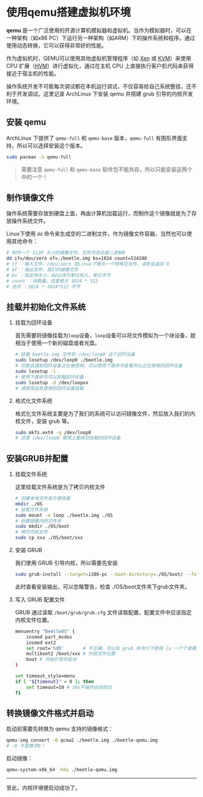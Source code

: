 # 使用qemu搭建虚拟机环境

**qemu** 是一个广泛使用的开源计算机模拟器和虚拟机。当作为模拟器时，可以在一种架构（如x86 PC）下运行另一种架构（如ARM）下的操作系统和程序。通过使用动态转换，它可以获得非常好的性能。

作为虚拟机时，QEMU可以使用其他虚拟机管理程序（如 [Xen](https://wiki.archlinuxcn.org/wiki/Xen) 或 [KVM](https://wiki.archlinuxcn.org/wiki/KVM)）来使用 CPU 扩展（[HVM](https://en.wikipedia.org/wiki/Hardware-assisted_virtualization)）进行虚拟化，通过在主机 CPU 上直接执行客户机代码来获得接近于宿主机的性能。

操作系统开发不可能每次调试都在本机运行调试，不仅容易给自己系统整挂，还不利于开发调试。这里记录 ArchLinux 下安装 qemu 并搭建 grub 引导的内核开发环境。

## 安装 qemu

ArchLinux 下提供了 `qemu-full` 和 `qemu-base` 版本，`qemu-full` 有图形界面支持，所以可以选择安装这个版本。

```bash
sudo pacman -S qemu-full
```

> 需要注意 `qemu-full` 和 `qemu-base` 软件包不能共存，所以只能安装这两个中的一个！



## 制作镜像文件

操作系统需要存放到硬盘上面，再由计算机加载运行，而制作这个镜像就是为了存放操作系统文件。

Linux下使用 `dd` 命令来生成空的二进制文件，作为镜像文件容器，当然也可以使用其他命令：

```bash
# 制作一个 512M 大小的镜像文件，文件内容全是二进制0
dd if=/dev/zero of=./beetle.img bs=1024 count=524288
# if ：输入文件，/dev/zero 在Linux下表示一个特殊空文件，读取会返回 0
# of ：输出文件，我们的镜像文件
# bs ：指定块大小，dd以块为单位写入，单位字节
# count ：块数量，这里表示 1024 * 512
# 总共 ：1024 * 1024*512 字节
```

## 挂载并初始化文件系统

1. 挂载为回环设备

    首先需要将镜像挂载为`loop`设备，`loop`设备可以将文件模拟为一个块设备，就相当于使用一个新的磁盘或者光盘。

    ```bash
    # 挂载 beetle.img 文件到 /dev/loop0 这个回环设备
    sudo losetup /dev/loop0 ./beetle.img
    # 可能会遇到回环设备正在被使用，可以使用下面命令查看所以正在使用的回环设备
    sudo losetup -l
    # 使用下面命令可以卸载回环设备
    sudo losetup -d /dev/loopxx
    # 请使用没有使用的回环设备挂载
    ```

2. 格式化文件系统

    格式化文件系统主要是为了我们的系统可以访问镜像文件，然后放入我们的内核文件，安装 grub 等。

    ```bash
    sudo mkfs.ext4 -q /dev/loop0
    # 这里 /dev/loop0 使用上面成功挂载的回环设备
    ```

## 安装GRUB并配置

1. 挂载文件系统

    这里挂载文件系统是为了拷贝内核文件

    ```bash
    # 创建本地文件夹方便挂载
    mkdir ./OS
    # 挂载文件系统
    sudo mount -o loop ./beetle.img ./OS
    # 创建镜像内的文件夹
    sudo mkdir ./OS/boot
    # 拷贝内核文件
    sudo cp xxx ./OS/boot/xxx
    ```

2. 安装 GRUB 

    我们使用 GRUB 引导内核，所以需要先安装

    ```bash
    sudo grub-install --target=i386-pc --boot-directory=./OS/boot/ --force --allow-floppy /dev/loop0
    ```

    此时查看安装输出，可以忽略警告，检查 ./OS/boot文件夹下grub文件夹。

3. 写入 GRUB 配置文件

    GRUB 通过读取 `/boot/grub/grub.cfg` 文件读取配置，配置文件中应该指定内核文件位置。

    ```bash
    menuentry "BeetleOS" {
    	insmod part_msdos
    	insmod ext2
    	set root='hd0'       # 不正确，可以在 grub 命令行下使用 ls 一个个查看
    	multiboot2 /boot/xxx # 内核文件位置
    	boot # 开始引导并启动
    }
    
    set timeout_style=menu
    if [ "${timeout}" = 0 ]; then
    	set timeout=10 # 10s不操作自动启动
    fi
    ```

## 转换镜像文件格式并启动

启动前需要先转换为 qemu 支持的镜像格式：

```bash
qemu-img convert -O qcow2 ./beetle.img ./beetle-qemu.img
# -O 不是数字0！
```

启动镜像：

```bash
qemu-system-x86_64 -hda ./beetle-qemu.img
```



----

至此，内核环境便启动成功了。